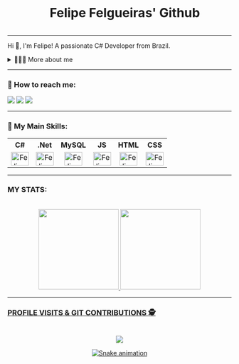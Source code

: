<div id="user-content-toc">
  <ul align="center">
    <summary><h1 style="display: inline-block">Felipe Felgueiras' Github</h1></summary>
</div>

<hr>

Hi 👋, I'm Felipe! A passionate C# Developer from Brazil.

<details>
  <summary>👨🏻‍💻 More about me</summary>

  - 💬 I am 30 years old, currently living in São Paulo, Brazil. I have fluency in English and searching for my first job experience with C# Development.

  - 🖥️ Technology Student at Estacio - System Development Analysis (currently studying).

  - 🕹️ I love swimming, watching movies, playing video games and board games. I believe that our personal interests contribute to a more refined perception of things and problem-solving.
</details>

<hr>

### 🔎 How to reach me:

  <a href = "mailto:felipe.felgueiras1@gmail.com"><img src="https://img.shields.io/badge/-Gmail-%23333?style=for-the-badge&logo=gmail&logoColor=white" target="_blank"></a>
  <a href="https://www.linkedin.com/in/felipe-felgueiras-0784451a3/" target="_blank"><img src="https://img.shields.io/badge/-LinkedIn-%230077B5?style=for-the-badge&logo=linkedin&logoColor=white" target="_blank"></a>
  <a href = "https://www.instagram.com/felgueirasfelipe/"><img src="https://img.shields.io/badge/Instagram-E4405F?style=for-the-badge&logo=instagram&logoColor=white"></a>

<hr>


### 🤖 My Main Skills:

<table style="text-align: center">        
    <tr>
          <th>C#</th>
          <th>.Net</th>
          <th>MySQL</th>
          <th>JS</th>
          <th>HTML</th>
          <th>CSS</th>
      
   </tr>
   <tr>    
        <td><img align="center" alt="Felipe-C#" height="30" width="40" src="https://cdn.jsdelivr.net/gh/devicons/devicon/icons/csharp/csharp-original.svg"></td>
        <td><img align="center" alt="Felipe-.Net" height="30" width="40" src="https://cdn.jsdelivr.net/gh/devicons/devicon/icons/dot-net/dot-net-original-wordmark.svg"></td>
        <td><img align="center" alt="Felipe-MySQL" height="30" width="40" src="https://cdn.jsdelivr.net/gh/devicons/devicon/icons/mysql/mysql-original-wordmark.svg"></td>
        <td><img align="center" alt="Felipe-JS" height="30" width="40" src="https://cdn.jsdelivr.net/gh/devicons/devicon/icons/javascript/javascript-original.svg"></td>
        <td><img align="center" alt="Felipe-HTML" height="30" width="40" src="https://cdn.jsdelivr.net/gh/devicons/devicon/icons/html5/html5-original.svg"></td>
        <td><img align="center" alt="Felipe-CSS" height="30" width="40" src="https://cdn.jsdelivr.net/gh/devicons/devicon/icons/css3/css3-original.svg"></td>
            
  </tr>
</table>

<hr>

### MY STATS: <br>
<section>  
        <br>
      <div align="center">
        <a href="https://github.com/FelipeFelgueiras">
        <img height="180em" src="https://github-readme-stats.vercel.app/api?username=FelipeFelgueiras&show_icons=true&theme=highcontrast&include_all_commits=false&count_private=true"/>
        <img height="180em" src="https://github-readme-stats.vercel.app/api/top-langs/?username=FelipeFelgueiras&layout=compact&langs_count=7&theme=highcontrast"/>
      </div>  
</section>
  <hr>  
  
### PROFILE VISITS & GIT CONTRIBUTIONS :detective: <br><br>
 <p align="center"> 
   <img alingn="center" src="https://profile-counter.glitch.me/FelipeFelgueiras/count.svg" />
 </p>   
<div align="center">  
 
  ![Snake animation](https://github.com/thaylanne/thaylanne/blob/output/github-contribution-grid-snake.svg)
 
</div>  
